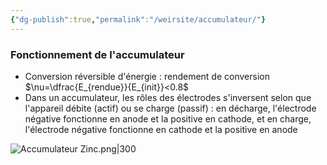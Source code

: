 ```yaml
---
{"dg-publish":true,"permalink":"/weirsite/accumulateur/"}
---
```


### Fonctionnement de l'accumulateur
- Conversion réversible d'énergie : rendement de conversion $\nu=\dfrac{E_{rendue}}{E_{init}}<0.8$ 
- Dans un accumulateur, les rôles des électrodes s'inversent selon que l'appareil débite (actif) ou se charge (passif) : en décharge, l'électrode négative fonctionne en anode et la positive en cathode, et en charge, l'électrode négative fonctionne en cathode et la positive en anode

![Accumulateur Zinc.png|300](/img/user/Accumulateur%20Zinc.png)
